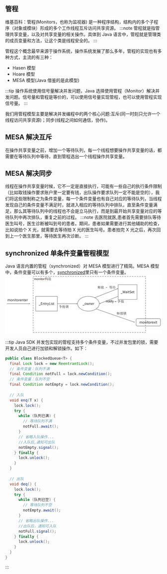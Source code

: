 ## 管程

维基百科：管程(Monitors，也称为监视器) 是一种程序结构，结构内的多个子程序（对象或模块）形成的多个工作线程互斥访问共享资源。
:::note
管程就是指管理共享变量，以及对共享变量的相关操作。具体到 Java 语言中，管程就是管理类的成员变量和方法，让这个类是线程安全的。
:::

管程这个概念最早来源于操作系统，操作系统发展了那么多年，管程的实现也有多种方式，主流的有三种：

- Hasen 模型
- Hoare 模型
- MESA 模型(Java 借鉴的是此模型)

:::tip
操作系统使用信号量解决并发问题，Java 选择使用管程（Monitor）解决并发问题。信号量和管程是等价的，可以使用信号量实现管程，也可以使用管程实现信号量。
:::

我们用管程模型主要是解决并发编程中的两个核心问题:互斥(同一时刻只允许一个线程访问共享资源)；同步(线程之间如何通信，协作)。

## MESA 解决互斥

在操作共享变量之前，增加一个等待队列，每一个线程想要操作共享变量的话，都需要在等待队列中等待，直到管程选出一个线程操作共享变量。

## MESA 解决同步

线程在操作共享变量时候，它不一定是直接执行，可能有一些自己的执行条件限制（比如取钱操作要求账户里一定要有钱，出队操作要求队列一定不能是空的），我们将这些限制称之为条件变量，每一个条件变量也有自己对应的等待队列，当线程发现自己的条件变量不满足时，就进入相应的等待队列中排队，直至条件变量满足，那么其等待队列中的线程也不会是立马执行，而是到最开始共享变量对应的等待队列中再次排队，重复之前的过程。
:::note
去医院就医,患者首先需要排队等待医生叫号，医生诊断被叫到号的患者。期间，患者如果需要进行其他辅助的检查，比如说拍个 X 光，就需要去等待拍 X 光的医生叫号。患者拍完 X 光之后，再次回到上一个医生那里，等待医生再次诊断。
:::

## synchronized 单条件变量管程模型

Java 语言内置的管程（synchronized）对 MESA 模型进行了精简。MESA 模型中，条件变量可以有多个，[synchronized](./synchronized.md)里只有一个条件变量。
![synchronized.png](/docs/concurrent/synchronized.png)

:::tip
Java SDK 并发包实现的管程支持多个条件变量，不过并发包里的锁，需要开发人员自己进行加锁和解锁操作。如下：

```java
public class BlockedQueue<T> {
  final Lock lock = new ReentrantLock();
  // 条件变量：队列不满
  final Condition notFull = lock.newCondition();
  // 条件变量：队列不空
  final Condition notEmpty = lock.newCondition();

  // 入队
  void enq(T x) {
    lock.lock();
    try {
      while (队列已满) {
        // 等待队列不满
        notFull.await();
      }
      // 省略入队操作...
      //入队后,通知可出队
      notEmpty.signal();
    } finally {
      lock.unlock();
    }
  }

  // 出队
  void deq() {
    lock.lock();
    try {
      while (队列已空) {
        // 等待队列不空
        notEmpty.await();
      }
      // 省略出队操作...
      //出队后，通知可入队
      notFull.signal();
    } finally {
      lock.unlock();
    }
  }
}
```

:::
